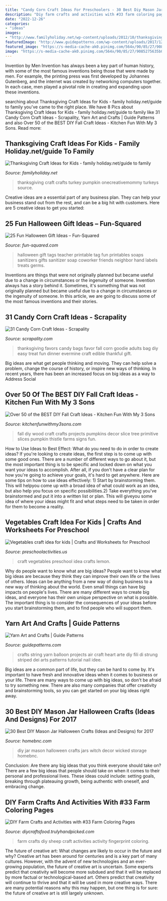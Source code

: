 ```yaml
---
title: "Candy Corn Craft Ideas For Preschoolers - 30 Best Diy Mason Jar Halloween Crafts (ideas And Designs) For 2017"
description: "Diy farm crafts and activities with #33 farm coloring pages"
date: "2022-12-26"
categories:
- "ideas"
images:
- "http://www.familyholiday.net/wp-content/uploads/2012/10/thanksgiving-crafts-turkey.jpg"
featuredImage: "http://www.guidepatterns.com/wp-content/uploads/2017/12/Yarn-Art-and-Craft-Projects.jpg"
featured_image: "https://s-media-cache-ak0.pinimg.com/564x/90/85/27/9085275635b0fe0eefec1d45671a843e.jpg"
image: "https://s-media-cache-ak0.pinimg.com/564x/90/85/27/9085275635b0fe0eefec1d45671a843e.jpg"
---
```



Invention by Men
Invention has always been a key part of human history, with some of the most famous inventions being those that were made by men. For example, the printing press was first developed by Johannes Gutenberg, and the internet was created by networking computers together. In each case, men played a pivotal role in creating and expanding upon these inventions.

	

		
searching about Thanksgiving Craft Ideas for Kids - family holiday.net/guide to family you've came to the right place. We have 8 Pics about Thanksgiving Craft Ideas for Kids - family holiday.net/guide to family like 31 Candy Corn Craft Ideas - Scrapality, Yarn Art and Crafts | Guide Patterns and also Over 50 of the BEST DIY Fall Craft Ideas - Kitchen Fun With My 3 Sons. Read more:
		
    
## Thanksgiving Craft Ideas For Kids - Family Holiday.net/guide To Family

<img loading=lazy src="http://www.familyholiday.net/wp-content/uploads/2012/10/thanksgiving-crafts-turkey.jpg" onerror="this.onerror=null;this.src='https://tse3.mm.bing.net/th?id=OIP.sTfhKvhCkcA2jbS59dz4UAHaLp&amp;pid=15.1';" alt="Thanksgiving Craft Ideas for Kids - family holiday.net/guide to family">

_Source: familyholiday.net_

>thanksgiving craft crafts turkey pumpkin onecreativemommy turkeys source. 

	

Creative ideas are a essential part of any business plan. They can help your business stand out from the rest, and can be a big hit with customers. Here are 5 creative ideas to get you started:

    
## 25 Fun Halloween Gift Ideas – Fun-Squared

<img loading=lazy src="http://fun-squared.com/wp-content/uploads/2016/09/halloween-gift-tags.png" onerror="this.onerror=null;this.src='https://tse3.mm.bing.net/th?id=OIP.oqUP45nGPzZsJaSQYxL3iAHaLG&amp;pid=15.1';" alt="25 Fun Halloween Gift Ideas – Fun-Squared">

_Source: fun-squared.com_

>halloween gift tags teacher printable tag fun printables soaps sanitizers gifts sanitizer soap coworker friends neighbor hand labels treats germs. 

	

Inventions are things that were not originally planned but became useful due to a change in circumstances or the ingenuity of someone.
Invention always has a story behind it. Sometimes, it's something that was not originally planned but became useful due to a change in circumstances or the ingenuity of someone. In this article, we are going to discuss some of the most famous inventions and their stories.

    
## 31 Candy Corn Craft Ideas - Scrapality

<img loading=lazy src="https://s-media-cache-ak0.pinimg.com/564x/90/85/27/9085275635b0fe0eefec1d45671a843e.jpg" onerror="this.onerror=null;this.src='https://tse4.mm.bing.net/th?id=OIP.IUQj3FLHQVJch5nQp6uAjAHaLH&amp;pid=15.1';" alt="31 Candy Corn Craft Ideas - Scrapality">

_Source: scrapality.com_

>thanksgiving favors candy bags favor fall corn goodie adults bag diy easy treat fun dinner evermine craft edible thankful gift. 

	

Big ideas are what get people thinking and moving. They can help solve a problem, change the course of history, or inspire new ways of thinking. In recent years, there has been an increased focus on big ideas as a way to Address Social 

    
## Over 50 Of The BEST DIY Fall Craft Ideas - Kitchen Fun With My 3 Sons

<img loading=lazy src="https://kitchenfunwithmy3sons.com/wp-content/uploads/2016/08/the-best-diy-fall-craft-ideas-kids-home-decor-projects-31.jpg" onerror="this.onerror=null;this.src='https://tse3.mm.bing.net/th?id=OIP.B5wjm1WAq82PxeddboOM9wHaRh&amp;pid=15.1';" alt="Over 50 of the BEST DIY Fall Craft Ideas - Kitchen Fun With My 3 Sons">

_Source: kitchenfunwithmy3sons.com_

>fall diy wood craft crafts projects pumpkins decor slice tree primitive slices pumpkin thistle farms signs fun. 

	

How to Use Ideas to Best Effect: What do you need to do in order to create ideas?
If you're looking to create ideas, the first step is to come up with some good ones. There are a number of different ways to go about it, but the most important thing is to be specific and locked down on what you want your ideas to accomplish. After all, if you don't have a clear plan for how you're going to achieve your goals, it's hard to get anywhere. Here are some tips on how to use ideas effectively: 1) Start by brainstorming them. This will helpyou come up with a broad idea of what could work as an idea, but also help you focus on specific possibilities.2) Take everything you've brainstormed and put it into a written list or plan. This will giveyou some idea of where your ideas might fit and what steps need to be taken in order for them to become a reality.

    
## Vegetables Craft Idea For Kids | Crafts And Worksheets For Preschool

<img loading=lazy src="http://www.preschoolactivities.us/wp-content/uploads/2015/01/vegetables-craft-229x300.jpg" onerror="this.onerror=null;this.src='https://tse2.mm.bing.net/th?id=OIP.RKoNfv_9-2facBVWy8KTVAAAAA&amp;pid=15.1';" alt="Vegetables craft idea for kids | Crafts and Worksheets for Preschool">

_Source: preschoolactivities.us_

>craft vegetables preschool idea crafts lemon. 

	

Why do people want to know what are big ideas?
People want to know what big ideas are because they think they can improve their own life or the lives of others. Ideas can be anything from a new way of doing business to a new way of thinking about the world. Even small things can have big impacts on people's lives. There are many different ways to create big ideas, and everyone has their own unique perspective on what is possible. The important thing is to consider the consequences of your ideas before you start brainstorming them, and to find people who will support them.

    
## Yarn Art And Crafts | Guide Patterns

<img loading=lazy src="http://www.guidepatterns.com/wp-content/uploads/2017/12/Yarn-Art-and-Craft-Projects.jpg" onerror="this.onerror=null;this.src='https://tse1.mm.bing.net/th?id=OIP.4MLS3Y_EP3FEDppMJzfHbAHaNK&amp;pid=15.1';" alt="Yarn Art and Crafts | Guide Patterns">

_Source: guidepatterns.com_

>crafts string yarn balloon projects air craft heart arte diy fili di strung striped dei arts patterns tutorial nail idee. 

	

Big ideas are a common part of life, but they can be hard to come by. It's important to have fresh and innovative ideas when it comes to business or your life. There are many ways to come up with big ideas, so don't be afraid to try something new. There are also many companies that offer creativity and brainstorming tools, so you can get started on your big ideas right away.

    
## 30 Best DIY Mason Jar Halloween Crafts (Ideas And Designs) For 2017

<img loading=lazy src="https://homebnc.com/homeimg/2017/09/08-diy-mason-jar-halloween-crafts-ideas-homebnc.jpg" onerror="this.onerror=null;this.src='https://tse2.mm.bing.net/th?id=OIP.PikPhnBCsGeNsBUalqYJPQHaLC&amp;pid=15.1';" alt="30 Best DIY Mason Jar Halloween Crafts (Ideas and Designs) for 2017">

_Source: homebnc.com_

>diy jar mason halloween crafts jars witch decor wicked storage homebnc. 

	

Conclusion: Are there any big ideas that you think everyone should take on?
There are a few big ideas that people should take on when it comes to their personal and professional lives. These ideas could include: setting goals, breaking through plateauing growth, being authentic with oneself, and embracing change.

    
## DIY Farm Crafts And Activities With #33 Farm Coloring Pages

<img loading=lazy src="https://diycraftsfood.trulyhandpicked.com/wp-content/uploads/2016/07/DIY-farm-crafts-and-activity_c0.jpg" onerror="this.onerror=null;this.src='https://tse4.mm.bing.net/th?id=OIP.hpaupK_POdF3U9nH9XU_qQHaM8&amp;pid=15.1';" alt="DIY Farm Crafts and Activities with #33 Farm Coloring Pages">

_Source: diycraftsfood.trulyhandpicked.com_

>farm crafts diy sheep craft activities activity fingerprint coloring. 

	

The future of creative art: What changes are likely to occur in the future and why?
Creative art has been around for centuries and is a key part of many cultures. However, with the advent of new technologies and an ever-growing population, the future of creative art is uncertain. Some experts predict that creativity will become more subdued and that it will be replaced by more factual or technological-based art. Others predict that creativity will continue to thrive and that it will be used in more creative ways. There are many potential reasons why this may happen, but one thing is for sure: the future of creative art is still largely unknown.

